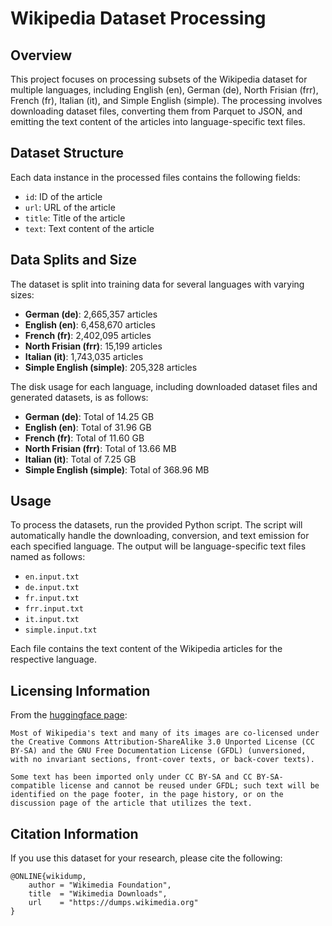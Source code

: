 # Wikipedia Dataset Processing

## Overview
This project focuses on processing subsets of the Wikipedia dataset for multiple languages, including English (en), German (de), North Frisian (frr), French (fr), Italian (it), and Simple English (simple). The processing involves downloading dataset files, converting them from Parquet to JSON, and emitting the text content of the articles into language-specific text files.

## Dataset Structure
Each data instance in the processed files contains the following fields:

- `id`: ID of the article
- `url`: URL of the article
- `title`: Title of the article
- `text`: Text content of the article

## Data Splits and Size
The dataset is split into training data for several languages with varying sizes:

- **German (de)**: 2,665,357 articles
- **English (en)**: 6,458,670 articles
- **French (fr)**: 2,402,095 articles
- **North Frisian (frr)**: 15,199 articles
- **Italian (it)**: 1,743,035 articles
- **Simple English (simple)**: 205,328 articles

The disk usage for each language, including downloaded dataset files and generated datasets, is as follows:

- **German (de)**: Total of 14.25 GB
- **English (en)**: Total of 31.96 GB
- **French (fr)**: Total of 11.60 GB
- **North Frisian (frr)**: Total of 13.66 MB
- **Italian (it)**: Total of 7.25 GB
- **Simple English (simple)**: Total of 368.96 MB

## Usage
To process the datasets, run the provided Python script. The script will automatically handle the downloading, conversion, and text emission for each specified language. The output will be language-specific text files named as follows:

- `en.input.txt`
- `de.input.txt`
- `fr.input.txt`
- `frr.input.txt`
- `it.input.txt`
- `simple.input.txt`

Each file contains the text content of the Wikipedia articles for the respective language.

## Licensing Information

From the [huggingface page](https://huggingface.co/datasets/wikipedia):

```
Most of Wikipedia's text and many of its images are co-licensed under the Creative Commons Attribution-ShareAlike 3.0 Unported License (CC BY-SA) and the GNU Free Documentation License (GFDL) (unversioned, with no invariant sections, front-cover texts, or back-cover texts).

Some text has been imported only under CC BY-SA and CC BY-SA-compatible license and cannot be reused under GFDL; such text will be identified on the page footer, in the page history, or on the discussion page of the article that utilizes the text.
```

## Citation Information

If you use this dataset for your research, please cite the following:

```
@ONLINE{wikidump,
    author = "Wikimedia Foundation",
    title  = "Wikimedia Downloads",
    url    = "https://dumps.wikimedia.org"
}
```
